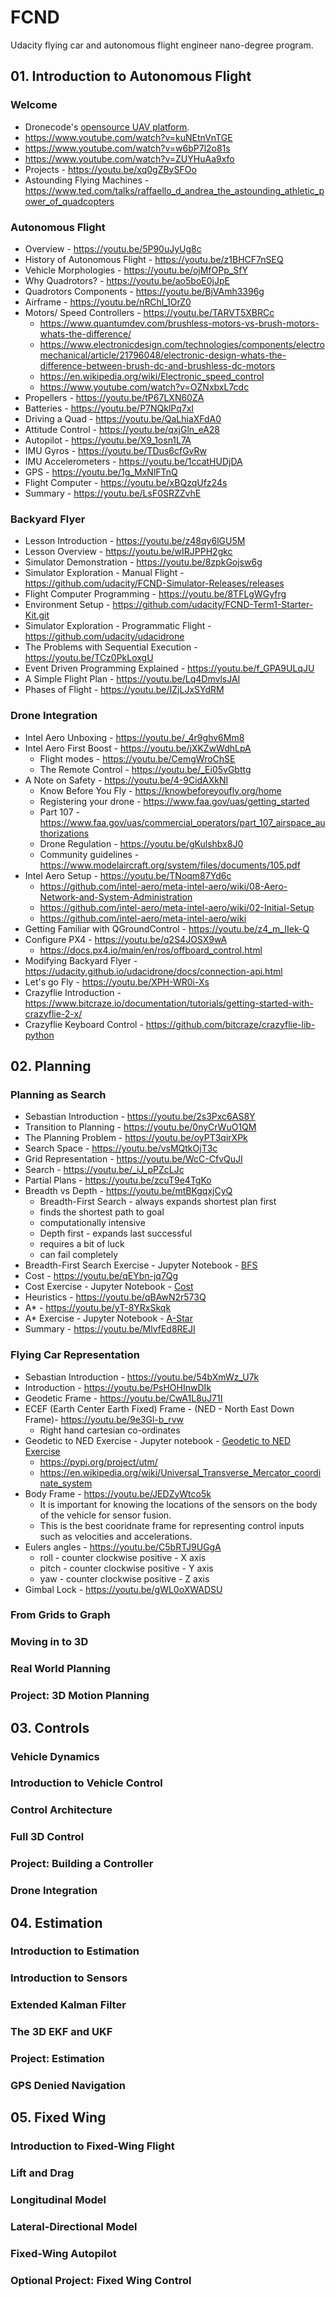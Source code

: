 # FCND
Udacity flying car and autonomous flight engineer nano-degree program.

## 01. Introduction to Autonomous Flight
### Welcome
- Dronecode's [opensource UAV platform](https://www.dronecode.org/projects/).
- https://www.youtube.com/watch?v=kuNEtnVnTGE
- https://www.youtube.com/watch?v=w6bP7l2o81s
- https://www.youtube.com/watch?v=ZUYHuAa9xfo
- Projects - https://youtu.be/xq0gZBySFOo
- Astounding Flying Machines - https://www.ted.com/talks/raffaello_d_andrea_the_astounding_athletic_power_of_quadcopters

### Autonomous Flight
- Overview - https://youtu.be/5P90uJyUg8c
- History of Autonomous Flight - https://youtu.be/z1BHCF7nSEQ
- Vehicle Morphologies - https://youtu.be/ojMfOPp_SfY
- Why Quadrotors? - https://youtu.be/ao5boE0jJpE
- Quadrotors Components - https://youtu.be/BjVAmh3396g
- Airframe - https://youtu.be/nRChl_1OrZ0
- Motors/ Speed Controllers - https://youtu.be/TARVT5XBRCc
  - https://www.quantumdev.com/brushless-motors-vs-brush-motors-whats-the-difference/
  - https://www.electronicdesign.com/technologies/components/electromechanical/article/21796048/electronic-design-whats-the-difference-between-brush-dc-and-brushless-dc-motors
  - https://en.wikipedia.org/wiki/Electronic_speed_control
  - https://www.youtube.com/watch?v=OZNxbxL7cdc
- Propellers - https://youtu.be/tP67LXN60ZA
- Batteries - https://youtu.be/P7NQklPq7xI
- Driving a Quad - https://youtu.be/QaLhiaXFdA0
- Attitude Control - https://youtu.be/qxjGln_eA28
- Autopilot - https://youtu.be/X9_1osn1L7A
- IMU Gyros - https://youtu.be/TDus6cfGvRw
- IMU Accelerometers - https://youtu.be/1ccatHUDjDA
- GPS - https://youtu.be/1g_MxNlFTnQ
- Flight Computer - https://youtu.be/xBQzqUfz24s
- Summary - https://youtu.be/LsF0SRZZvhE

### Backyard Flyer
- Lesson Introduction - https://youtu.be/z48qy6lGU5M
- Lesson Overview - https://youtu.be/wIRJPPH2gkc
- Simulator Demonstration - https://youtu.be/8zpkGojsw6g
- Simulator Exploration - Manual Flight - https://github.com/udacity/FCND-Simulator-Releases/releases
- Flight Computer Programming - https://youtu.be/8TFLgWGyfrg
- Environment Setup - https://github.com/udacity/FCND-Term1-Starter-Kit.git
- Simulator Exploration - Programmatic Flight - https://github.com/udacity/udacidrone
- The Problems with Sequential Execution - https://youtu.be/TCz0PkLoxgU
- Event Driven Programming Explained - https://youtu.be/f_GPA9ULqJU
- A Simple Flight Plan - https://youtu.be/Lq4DmvlsJAI 
- Phases of Flight - https://youtu.be/IZjLJxSYdRM

### Drone Integration
- Intel Aero Unboxing - https://youtu.be/_4r9ghv6Mm8
- Intel Aero First Boost - https://youtu.be/jXKZwWdhLpA
  - Flight modes - https://youtu.be/CemgWroChSE
  - The Remote Control - https://youtu.be/_Ei05vGbttg
- A Note on Safety - https://youtu.be/4-9CidAXkNI
  - Know Before You Fly - https://knowbeforeyoufly.org/home
  - Registering your drone - https://www.faa.gov/uas/getting_started
  - Part 107 - https://www.faa.gov/uas/commercial_operators/part_107_airspace_authorizations
  - Drone Regulation - https://youtu.be/gKulshbx8J0
  - Community guidelines - https://www.modelaircraft.org/system/files/documents/105.pdf
- Intel Aero Setup - https://youtu.be/TNoqm87Yd6c
  - https://github.com/intel-aero/meta-intel-aero/wiki/08-Aero-Network-and-System-Administration
  - https://github.com/intel-aero/meta-intel-aero/wiki/02-Initial-Setup
  - https://github.com/intel-aero/meta-intel-aero/wiki
- Getting Familiar with QGroundControl - https://youtu.be/z4_m_IIek-Q
- Configure PX4 - https://youtu.be/q2S4JOSX9wA
  - https://docs.px4.io/main/en/ros/offboard_control.html
- Modifying Backyard Flyer - https://udacity.github.io/udacidrone/docs/connection-api.html
- Let's go Fly - https://youtu.be/XPH-WR0i-Xs
- Crazyflie Introduction - https://www.bitcraze.io/documentation/tutorials/getting-started-with-crazyflie-2-x/
- Crazyflie Keyboard Control - https://github.com/bitcraze/crazyflie-lib-python


## 02. Planning
### Planning as Search
- Sebastian Introduction - https://youtu.be/2s3Pxc6AS8Y
- Transition to Planning - https://youtu.be/0nyCrWuO1QM
- The Planning Problem - https://youtu.be/oyPT3qirXPk
- Search Space - https://youtu.be/vsMQtkOjT3c
- Grid Representation - https://youtu.be/WcC-CfvQuJI
- Search - https://youtu.be/_iJ_pPZcLJc
- Partial Plans - https://youtu.be/zcuT9e4TgKo
- Breadth vs Depth - https://youtu.be/mtBKgqxjCyQ
  - Breadth-First Search - always expands shortest plan first
  - finds the shortest path to goal
  - computationally intensive
  - Depth first - expands last successful
  - requires a bit of luck
  - can fail completely
- Breadth-First Search Exercise - Jupyter Notebook - [BFS](./02_Planning/BFS.ipynb)
- Cost - https://youtu.be/qEYbn-jq7Qg
- Cost Exercise - Jupyter Notebook - [Cost](./02_Planning/Cost.ipynb)
- Heuristics - https://youtu.be/qBAwN2r573Q
- A* - https://youtu.be/yT-8YRxSkqk
- A* Exercise - Jupyter Notebook - [A-Star](./02_Planning/A-Star.ipynb)
- Summary - https://youtu.be/MlvfEd8REJI

### Flying Car Representation
- Sebastian Introduction - https://youtu.be/54bXmWz_U7k
- Introduction - https://youtu.be/PsHOHInwDIk
- Geodetic Frame - https://youtu.be/CwA1L8uJ71I
- ECEF (Earth Center Earth Fixed) Frame - (NED - North East Down Frame)- https://youtu.be/9e3Gl-b_rvw
  - Right hand cartesian co-ordinates
- Geodetic to NED Exercise - Jupyter notebook - [Geodetic to NED Exercise](./02_Planning/Geodetic%20to%20NED.ipynb)
  - https://pypi.org/project/utm/
  - https://en.wikipedia.org/wiki/Universal_Transverse_Mercator_coordinate_system
- Body Frame - https://youtu.be/JEDZyWtco5k
  - It is important for knowing the locations of the sensors on the body of the vehicle for sensor fusion.
  - This is the best cooridnate frame for representing control inputs such as velocities and accelerations.
- Eulers angles - https://youtu.be/C5bRTJ9UGgA
  - roll - counter clockwise positive - X axis
  - pitch - counter clockwise positive - Y axis
  - yaw - counter clockwise positive - Z axis
- Gimbal Lock - https://youtu.be/gWL0oXWADSU

### From Grids to Graph
### Moving in to 3D
### Real World Planning
### Project: 3D Motion Planning

## 03. Controls
### Vehicle Dynamics
### Introduction to Vehicle Control
### Control Architecture
### Full 3D Control
### Project: Building a Controller
### Drone Integration

## 04. Estimation
### Introduction to Estimation
### Introduction to Sensors
### Extended Kalman Filter
### The 3D EKF and UKF
### Project: Estimation
### GPS Denied Navigation

## 05. Fixed Wing
### Introduction to Fixed-Wing Flight
### Lift and Drag
### Longitudinal Model
### Lateral-Directional Model
### Fixed-Wing Autopilot
### Optional Project: Fixed Wing Control